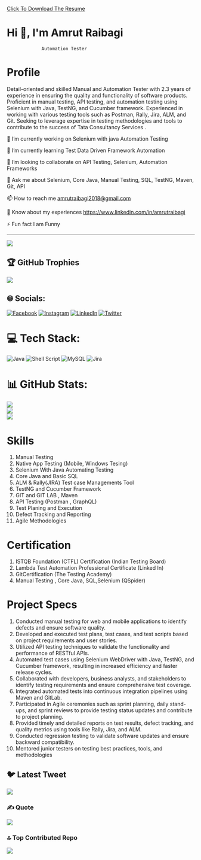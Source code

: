 [Click To Download The Resume](https://github.com/Aamrutraibagi/TaskRepo/files/11300323/My.new.Resume.pdf)
#         Hi 👋, I'm Amrut Raibagi
                 Automation Tester
                 
<!-- Proudly created with GPRM ( https://gprm.itsvg.in ) -->


# Profile
Detail-oriented and skilled Manual and Automation Tester with 2.3 years of
experience in ensuring the quality and functionality of software products.
Proficient in manual testing, API testing, and automation testing using
Selenium with Java, TestNG, and Cucumber framework. Experienced in
working with various testing tools such as Postman, Rally, Jira, ALM, and Git.
Seeking to leverage expertise in testing methodologies and tools to
contribute to the success of Tata Consultancy Services .


🔭 I’m currently working on Selenium with java Automation Testing 

🌱 I’m currently learning Test Data Driven Framework Automation

👯 I’m looking to collaborate on API Testing, Selenium, Automation Frameworks

💬 Ask me about Selenium, Core Java, Manual Testing, SQL, TestNG, Maven, Git, API

📫 How to reach me amrutraibagi2018@gmail.com

📄 Know about my experiences https://www.linkedin.com/in/amrutraibagi

⚡ Fun fact I am Funny

---
[![](https://visitcount.itsvg.in/api?id=Aamrutraibagi&icon=0&color=0)](https://visitcount.itsvg.in)

## 🏆 GitHub Trophies
![](https://github-profile-trophy.vercel.app/?username=Aamrutraibagi&theme=matrix&no-frame=false&no-bg=true&margin-w=4)


## 🌐 Socials:
[![Facebook](https://img.shields.io/badge/Facebook-%231877F2.svg?logo=Facebook&logoColor=white)](https://facebook.com/https://www.facebook.com/amrut.raibagi.1) [![Instagram](https://img.shields.io/badge/Instagram-%23E4405F.svg?logo=Instagram&logoColor=white)](https://instagram.com/https://instagram.com/amrutraibagi_53?igshid=ZDdkNTZiNTM=) [![LinkedIn](https://img.shields.io/badge/LinkedIn-%230077B5.svg?logo=linkedin&logoColor=white)](https://linkedin.com/in/https://www.linkedin.com/in/amrutraibagi) [![Twitter](https://img.shields.io/badge/Twitter-%231DA1F2.svg?logo=Twitter&logoColor=white)](https://twitter.com/https://twitter.com/RaibagiAmrut?s=09) 

# 💻 Tech Stack:
![Java](https://img.shields.io/badge/java-%23ED8B00.svg?style=for-the-badge&logo=java&logoColor=white) ![Shell Script](https://img.shields.io/badge/shell_script-%23121011.svg?style=for-the-badge&logo=gnu-bash&logoColor=white) ![MySQL](https://img.shields.io/badge/mysql-%2300f.svg?style=for-the-badge&logo=mysql&logoColor=white) ![Jira](https://img.shields.io/badge/jira-%230A0FFF.svg?style=for-the-badge&logo=jira&logoColor=white)
# 📊 GitHub Stats:
![](https://github-readme-stats.vercel.app/api?username=Aamrutraibagi&theme=monokai&hide_border=false&include_all_commits=true&count_private=true)<br/>
![](https://github-readme-streak-stats.herokuapp.com/?user=Aamrutraibagi&theme=monokai&hide_border=false)<br/>
![](https://github-readme-stats.vercel.app/api/top-langs/?username=Aamrutraibagi&theme=monokai&hide_border=false&include_all_commits=true&count_private=true&layout=compact)



# Skills
1. Manual Testing
2. Native App Testing (Mobile, Windows Tesing)
3. Selenium With Java Automating Testing 
4. Core Java and Basic SQL
5. ALM & Rally(JIRA) Test case Managements Tool
6. TestNG and Cucumber Framework
7. GIT and GIT LAB , Maven
8. API Testing (Postman , GraphQL)
9. Test Planing and Execution
10. Defect Tracking and Reporting
11. Agile Methodologies 

# Certification
1. ISTQB Foundation (CTFL) Certification
(Indian Testing Board)
2. Lambda Test Automation Professional Certificate (Linked In)
3. GitCertification (The Testing Academy)
4. Manual Testing , Core Java, SQL,Selenium (QSpider)

# Project Specs
1. Conducted manual testing for web and mobile applications to identify defects and
ensure software quality.
2. Developed and executed test plans, test cases, and test scripts based on project
requirements and user stories.
3. Utilized API testing techniques to validate the functionality and performance of RESTful
APIs.
4. Automated test cases using Selenium WebDriver with Java, TestNG, and Cucumber
framework, resulting in increased efficiency and faster release cycles.
5. Collaborated with developers, business analysts, and stakeholders to identify testing
requirements and ensure comprehensive test coverage.
6. Integrated automated tests into continuous integration pipelines using Maven and
GitLab.
7. Participated in Agile ceremonies such as sprint planning, daily stand-ups, and sprint
reviews to provide testing status updates and contribute to project planning.
8. Provided timely and detailed reports on test results, defect tracking, and quality metrics
using tools like Rally, Jira, and ALM.
9. Conducted regression testing to validate software updates and ensure backward
compatibility.
10. Mentored junior testers on testing best practices, tools, and methodologies



## 🐦 Latest Tweet
[![](https://gtce.itsvg.in/api?username=https://twitter.com/RaibagiAmrut?s=09)](https://github.com/VishwaGauravIn/github-twitter-card-embed)

### ✍️  Quote
![](https://quotes-github-readme.vercel.app/api?type=horizontal&theme=tokyonight)

### 🔝 Top Contributed Repo
![](https://github-contributor-stats.vercel.app/api?username=Aamrutraibagi&limit=5&theme=dark&combine_all_yearly_contributions=true)






